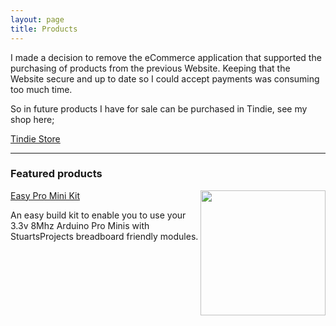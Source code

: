 ```yaml
---
layout: page
title: Products
---
```


I made a decision to remove the eCommerce application that supported the purchasing of products from the previous Website. Keeping that the Website secure and up to date so I could accept payments was consuming too much time.

So in future products I have for sale can be purchased in Tindie, see my shop here; 

[Tindie Store](https://www.tindie.com/stores/stuartsprojects/)

----------

### Featured products

<img align="right" src="../images/EMPM1.jpg" width="200"/>

[Easy Pro Mini Kit](https://www.tindie.com/products/edit/easy-pro-mini-kit// )

An easy build kit to enable you to use your 3.3v 8Mhz Arduino Pro Minis with StuartsProjects breadboard friendly modules. 

